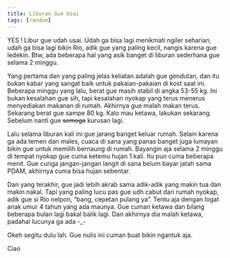 ```yaml
---
title: Liburan Gue Usai
tags: [random]
---
```

YES ! Libur gue udah usai. Udah ga bisa lagi menikmati ngiler seharian, udah ga bisa lagi bikin Rio, adik gue yang paling kecil, nangis karena gue ledekin. Btw, ada beberapa hal yang asik banget di liburan sederhana gue selama 2 minggu.

<!--more-->

Yang pertama dan yang paling jelas keliatan adalah gue gendutan, dan itu bukan kabar yang sangat baik untuk pakaian-pakaian di kost saat ini. Beberapa minggu yang lalu, berat gue masih stabil di angka 53-55 kg. Ini bukan kesalahan gue sih, tapi kesalahan nyokap yang terus menerus menyediakan makanan di rumah. Akhirnya gue malah makan terus. Sekarang berat gue sampe 80 kg. Kalo mau ketawa, lakukan sekarang. Sebelum nanti gue ~~semoga~~ kurusan lagi.

Lalu selama liburan kali ini gue jarang banget keluar rumah. Selain karena ga ada temen dan males, cuaca di sana yang panas banget juga lumayan bikin gue untuk memilih bernaung di rumah. Bayangin aja selama 2 minggu di tempat nyokap gue cuma ketemu hujan 1 kali. Itu pun cuma beberapa menit. Gue curiga jangan-jangan langit di sana belum bayar jatah sama PDAM, akhirnya cuma bisa hujan sebentar.

Dan yang terakhir, gue jadi lebih akrab sama adik-adik yang makin tua dan makin nakal. Tapi yang paling lucu pas gue udh cabut dari rumah nyokap, adik gue si Rio nelpon, “bang, cepetan pulang ya”. Tentu aja dengan logat anak umur 4 tahun yang ada maunya. Gue cuman ketawa dan bilang beberapa bulan lagi bakal balik lagi. Dan akhirnya dia malah ketawa, padahal lucunya ga ada -_-

Okeh segitu dulu lah. Gue nulis ini cuman buat bikin ngantuk aja.

Ciao
